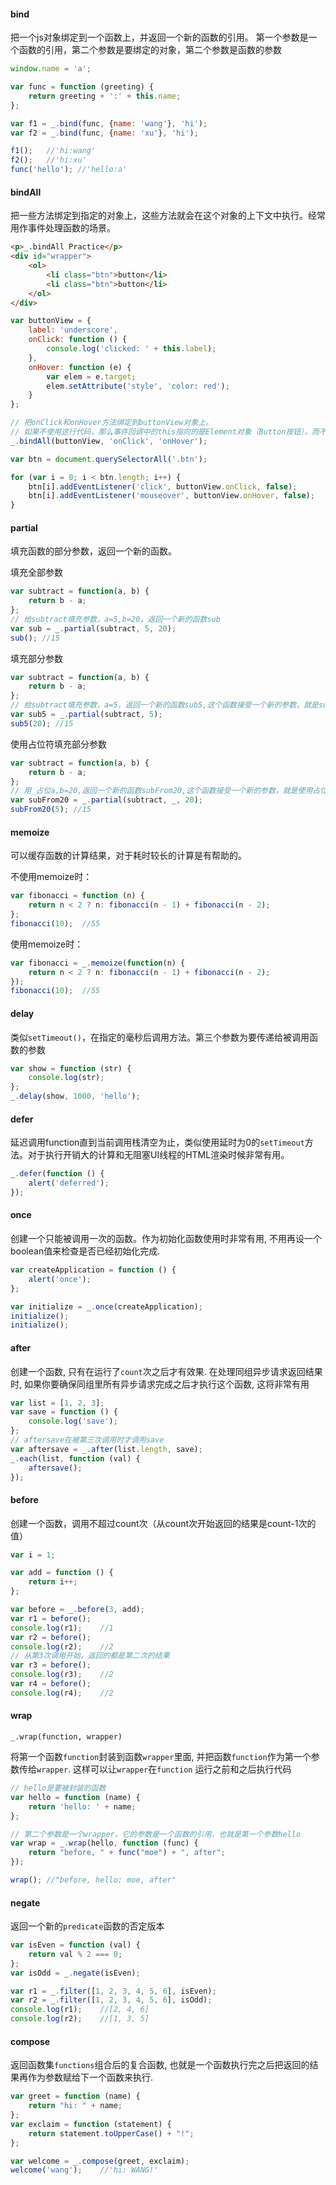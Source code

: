 #### bind

把一个js对象绑定到一个函数上，并返回一个新的函数的引用。
第一个参数是一个函数的引用，第二个参数是要绑定的对象，第二个参数是函数的参数

```javascript
window.name = 'a';

var func = function (greeting) {
    return greeting + ':' + this.name;
};

var f1 = _.bind(func, {name: 'wang'}, 'hi');
var f2 = _.bind(func, {name: 'xu'}, 'hi');

f1();   //'hi:wang'
f2();   //'hi:xu'
func('hello'); //'hello:a'
```

#### bindAll

把一些方法绑定到指定的对象上，这些方法就会在这个对象的上下文中执行。经常用作事件处理函数的场景。

```html
<p>_.bindAll Practice</p>
<div id="wrapper">
    <ol>
        <li class="btn">button</li>
        <li class="btn">button</li>
    </ol>
</div>
```

```javascript
var buttonView = {
    label: 'underscore',
    onClick: function () {
        console.log('clicked: ' + this.label);
    },
    onHover: function (e) {
        var elem = e.target;
        elem.setAttribute('style', 'color: red');
    }
};

// 把onClick和onHover方法绑定到buttonView对象上。
// 如果不使用这行代码，那么事件回调中的this指向的是Element对象（Button按钮），而不是buttonView对象
_.bindAll(buttonView, 'onClick', 'onHover');

var btn = document.querySelectorAll('.btn');

for (var i = 0; i < btn.length; i++) {
    btn[i].addEventListener('click', buttonView.onClick, false);
    btn[i].addEventListener('mouseover', buttonView.onHover, false);
}
```

#### partial

填充函数的部分参数，返回一个新的函数。

填充全部参数

```javascript
var subtract = function(a, b) { 
    return b - a; 
};
// 给subtract填充参数，a=5,b=20，返回一个新的函数sub
var sub = _.partial(subtract, 5, 20);
sub(); //15
```

填充部分参数

```javascript
var subtract = function(a, b) { 
    return b - a; 
};
// 给subtract填充参数，a=5，返回一个新的函数sub5,这个函数接受一个新的参数，就是subtract的第二个参数b
var sub5 = _.partial(subtract, 5);
sub5(20); //15
```

使用占位符填充部分参数

```javascript
var subtract = function(a, b) { 
    return b - a; 
};
// 用_占位a,b=20,返回一个新的函数subFrom20,这个函数接受一个新的参数，就是使用占位符的a
var subFrom20 = _.partial(subtract, _, 20);
subFrom20(5); //15
```

#### memoize

可以缓存函数的计算结果，对于耗时较长的计算是有帮助的。

不使用memoize时：

```javascript
var fibonacci = function (n) {
    return n < 2 ? n: fibonacci(n - 1) + fibonacci(n - 2);
};
fibonacci(10);  //55
```

使用memoize时：

```javascript
var fibonacci = _.memoize(function(n) {
    return n < 2 ? n: fibonacci(n - 1) + fibonacci(n - 2);
});
fibonacci(10);  //55
```

#### delay

类似`setTimeout()`，在指定的毫秒后调用方法。第三个参数为要传递给被调用函数的参数

```javascript
var show = function (str) {
    console.log(str);
};
_.delay(show, 1000, 'hello');
```

#### defer

延迟调用function直到当前调用栈清空为止，类似使用延时为0的`setTimeout`方法。对于执行开销大的计算和无阻塞UI线程的HTML渲染时候非常有用。

```javascript
_.defer(function () {
    alert('deferred');
});
```

#### once

创建一个只能被调用一次的函数。作为初始化函数使用时非常有用, 不用再设一个boolean值来检查是否已经初始化完成.

```javascript
var createApplication = function () {
    alert('once');
};

var initialize = _.once(createApplication);
initialize();
initialize();
```

#### after

创建一个函数, 只有在运行了`count`次之后才有效果. 在处理同组异步请求返回结果时, 如果你要确保同组里所有异步请求完成之后才执行这个函数, 这将非常有用

```javascript
var list = [1, 2, 3];
var save = function () {
    console.log('save');
};
// aftersave在被第三次调用时才调用save
var aftersave = _.after(list.length, save);
_.each(list, function (val) {
    aftersave();
});
```

#### before

创建一个函数，调用不超过count次（从count次开始返回的结果是count-1次的值）

```javascript
var i = 1;

var add = function () {
    return i++;
};

var before = _.before(3, add);
var r1 = before();
console.log(r1);    //1
var r2 = before();
console.log(r2);    //2
// 从第3次调用开始，返回的都是第二次的结果
var r3 = before();
console.log(r3);    //2
var r4 = before();
console.log(r4);    //2
```

#### wrap

`_.wrap(function, wrapper)`

将第一个函数`function`封装到函数`wrapper`里面, 并把函数`function`作为第一个参数传给`wrapper`. 这样可以让`wrapper`在`function` 运行之前和之后执行代码

```javascript
// hello是要被封装的函数
var hello = function (name) {
    return 'hello: ' + name;
};

// 第二个参数是一个wrapper，它的参数是一个函数的引用，也就是第一个参数hello
var wrap = _.wrap(hello, function (func) {
    return "before, " + func("moe") + ", after";
});

wrap(); //"before, hello: moe, after"
```

#### negate

返回一个新的`predicate`函数的否定版本

```javascript
var isEven = function (val) {
    return val % 2 === 0;
};
var isOdd = _.negate(isEven);

var r1 = _.filter([1, 2, 3, 4, 5, 6], isEven);
var r2 = _.filter([1, 2, 3, 4, 5, 6], isOdd);
console.log(r1);    //[2, 4, 6]
console.log(r2);    //[1, 3, 5]
```

#### compose

返回函数集`functions`组合后的复合函数, 也就是一个函数执行完之后把返回的结果再作为参数赋给下一个函数来执行.

```javascript
var greet = function (name) {
    return "hi: " + name;
};
var exclaim = function (statement) {
    return statement.toUpperCase() + "!";
};

var welcome = _.compose(greet, exclaim);
welcome('wang');    //'hi: WANG!'
```

